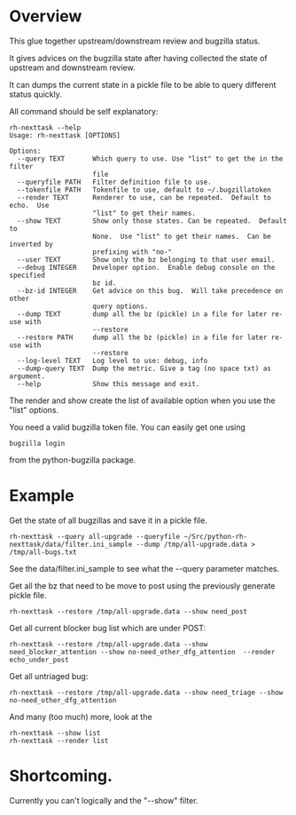 # Overview

This glue together upstream/downstream review and bugzilla status.

It gives advices on the bugzilla state after having collected the
state of upstream and downstream review.

It can dumps the current state in a pickle file to be able to query
different status quickly.

All command should be self explanatory:

    rh-nexttask --help
    Usage: rh-nexttask [OPTIONS]

    Options:
      --query TEXT       Which query to use. Use "list" to get the in the filter
                         file
      --queryfile PATH   Filter definition file to use.
      --tokenfile PATH   Tokenfile to use, default to ~/.bugzillatoken
      --render TEXT      Renderer to use, can be repeated.  Default to echo.  Use
                         "list" to get their names.
      --show TEXT        Show only those states. Can be repeated.  Default to
                         None.  Use "list" to get their names.  Can be inverted by
                         prefixing with "no-"
      --user TEXT        Show only the bz belonging to that user email.
      --debug INTEGER    Developer option.  Enable debug console on the specified
                         bz id.
      --bz-id INTEGER    Get advice on this bug.  Will take precedence on other
                         query options.
      --dump TEXT        dump all the bz (pickle) in a file for later re-use with
                         --restore
      --restore PATH     dump all the bz (pickle) in a file for later re-use with
                         --restore
      --log-level TEXT   Log level to use: debug, info
      --dump-query TEXT  Dump the metric. Give a tag (no space txt) as argument.
      --help             Show this message and exit.

The render and show create the list of available option when you use
the "list" options.

You need a valid bugzilla token file.  You can easily get one using

    bugzilla login

from the python-bugzilla package.

# Example

Get the state of all bugzillas and save it in a pickle file.

    rh-nexttask --query all-upgrade --queryfile ~/Src/python-rh-nexttask/data/filter.ini_sample --dump /tmp/all-upgrade.data > /tmp/all-bugs.txt

See the data/filter.ini_sample to see what the --query parameter matches.

Get all the bz that need to be move to post using the previously generate pickle file.

    rh-nexttask --restore /tmp/all-upgrade.data --show need_post

Get all current blocker bug list which are under POST:

    rh-nexttask --restore /tmp/all-upgrade.data --show need_blocker_attention --show no-need_other_dfg_attention  --render echo_under_post

Get all untriaged bug:

    rh-nexttask --restore /tmp/all-upgrade.data --show need_triage --show no-need_other_dfg_attention

And many (too much) more, look at the

    rh-nexttask --show list
    rh-nexttask --render list

# Shortcoming.

Currently you can't logically and the "--show" filter.
